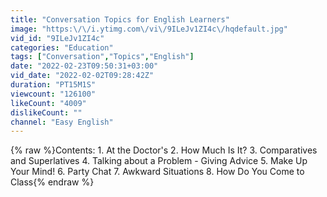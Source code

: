 ```yaml
---
title: "Conversation Topics for English Learners"
image: "https:\/\/i.ytimg.com\/vi\/9ILeJv1ZI4c\/hqdefault.jpg"
vid_id: "9ILeJv1ZI4c"
categories: "Education"
tags: ["Conversation","Topics","English"]
date: "2022-02-23T09:50:31+03:00"
vid_date: "2022-02-02T09:28:42Z"
duration: "PT15M1S"
viewcount: "126100"
likeCount: "4009"
dislikeCount: ""
channel: "Easy English"
---
```

{% raw %}Contents: 1. At the Doctor's 2. How Much Is It? 3. Comparatives and Superlatives 4. Talking about a Problem - Giving Advice 5. Make Up Your Mind! 6. Party Chat 7. Awkward Situations 8. How Do You Come to Class{% endraw %}
